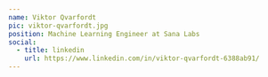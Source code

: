 ```yaml
---
name: Viktor Qvarfordt
pic: viktor-qvarfordt.jpg
position: Machine Learning Engineer at Sana Labs
social:
  - title: linkedin
    url: https://www.linkedin.com/in/viktor-qvarfordt-6388ab91/
---
```

